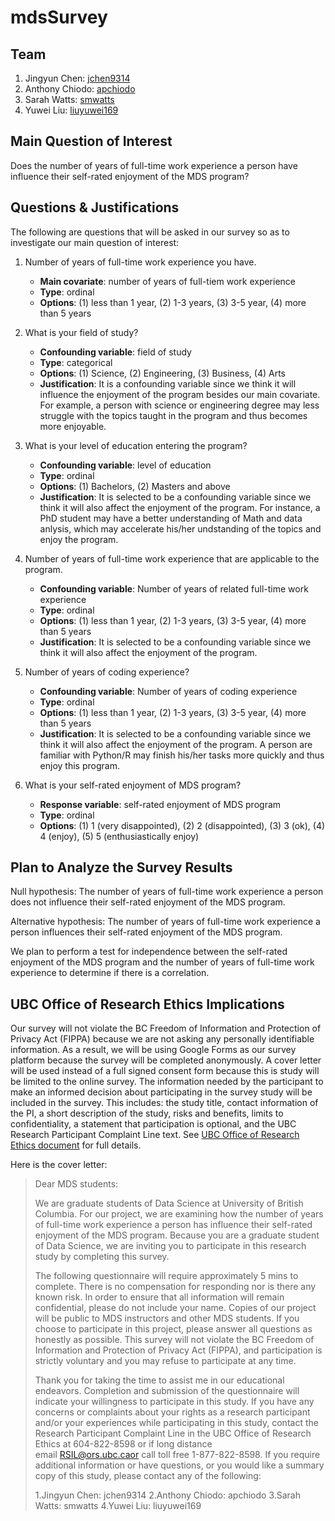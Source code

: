 # mdsSurvey

## Team
1. Jingyun Chen: [jchen9314](https://github.com/jchen9314)
2. Anthony Chiodo: [apchiodo](https://github.com/apchiodo)
3. Sarah Watts: [smwatts](https://github.com/smwatts)
4. Yuwei Liu: [liuyuwei169](https://github.com/liuyuwei169)

## Main Question of Interest

Does the number of years of full-time work experience a person have influence their self-rated enjoyment of the MDS program?

## Questions & Justifications

The following are questions that will be asked in our survey so as to investigate our main question of interest: 

1. Number of years of full-time work experience you have.
	
	- __Main covariate__: number of years of full-tiem work experience
	- __Type__: ordinal
	- __Options__: (1) less than 1 year, (2) 1-3 years, (3) 3-5 year, (4) more than 5 years

2. What is your field of study? 

	- __Confounding variable__: field of study
	- __Type__: categorical
	- __Options__: (1) Science, (2) Engineering, (3) Business, (4) Arts
	- __Justification__: It is a confounding variable since we think it will influence the enjoyment of the program besides our main covariate. For example, a person with science or engineering degree may less struggle with the topics taught in the program and thus becomes more enjoyable.

3. What is your level of education entering the program? 
	
	- __Confounding variable__: level of education
	- __Type__: ordinal
	- __Options__: (1) Bachelors, (2) Masters and above
	- __Justification__: It is selected to be a confounding variable since we think it will also affect the enjoyment of the program. For instance, a PhD student may have a better understanding of Math and data anlysis, which may accelerate his/her undstanding of the topics and enjoy the program.

4. Number of years of full-time work experience that are applicable to the program.

	- __Confounding variable__: Number of years of related full-time work experience
	- __Type__: ordinal
	- __Options__: (1) less than 1 year, (2) 1-3 years, (3) 3-5 year, (4) more than 5 years
	- __Justification__: It is selected to be a confounding variable since we think it will also affect the enjoyment of the program.

5. Number of years of coding experience?

	- __Confounding variable__: Number of years of coding experience
	- __Type__: ordinal
	- __Options__: (1) less than 1 year, (2) 1-3 years, (3) 3-5 year, (4) more than 5 years
	- __Justification__: It is selected to be a confounding variable since we think it will also affect the enjoyment of the program. A person are familiar with Python/R may finish his/her tasks more quickly and thus enjoy this program.

6. What is your self-rated enjoyment of MDS program?

	- __Response variable__: self-rated enjoyment of MDS program
	- __Type__: ordinal
	- __Options__: (1) 1 (very disappointed), (2) 2 (disappointed), (3) 3 (ok), (4) 4 (enjoy), (5) 5 (enthusiastically enjoy)

## Plan to Analyze the Survey Results

Null hypothesis: The number of years of full-time work experience a person does not influence their self-rated enjoyment of the MDS program.

Alternative hypothesis: The number of years of full-time work experience a person influences their self-rated enjoyment of the MDS program.

We plan to perform a test for independence between the self-rated enjoyment of the MDS program and the number of years of full-time work experience to determine if there is a correlation.

## UBC Office of Research Ethics Implications

Our survey will not violate the BC Freedom of Information and Protection of Privacy Act (FIPPA) because we are not asking any personally identifiable information. As a result, we will be using Google Forms as our survey platform because the survey will be completed anonymously. A cover letter will be used instead of a full signed consent form because this is study will be limited to the online survey. The information needed by the participant to make an informed decision about participating in the survey study will be included in the survey. This includes: the study title, contact information of the PI, a short description of the study, risks and benefits, limits to confidentiality, a statement that participation is optional, and the UBC Research Participant Complaint Line text. See [UBC Office of Research Ethics document](https://ethics.research.ubc.ca/sites/ore.ubc.ca/files/documents/Online_Survey-GN.pdf) for full details.

Here is the cover letter:
> Dear MDS students: 
>
> We are graduate students of Data Science at University of British Columbia. For our project, we are examining how the number of years of full-time work experience a person has influence their self-rated enjoyment of the MDS program. Because you are a graduate student of Data Science, we are inviting you to participate in this research study by completing this survey. 
>
> The following questionnaire will require approximately 5 mins to complete. There is no compensation for responding nor is there any known risk. In order to ensure that all information will remain confidential, please do not include your name. Copies of our project will be public to MDS instructors and other MDS students. If you choose to participate in this project, please answer all questions as honestly as possible. This survey will not violate the BC Freedom of Information and Protection of Privacy Act (FIPPA), and participation is strictly voluntary and you may refuse to participate at any time. 
>
> Thank you for taking the time to assist me in our educational endeavors. Completion and submission of the questionnaire will indicate your willingness to participate in this study. If you have any concerns or complaints about your rights as a research participant and/or your experiences while participating in this study, contact the Research Participant Complaint Line in the UBC Office of Research Ethics at 604-822-8598 or if long distance email RSIL@ors.ubc.caor call toll free 1-877-822-8598.
If you require additional information or have questions, or you would like a summary copy of this study, please contact any of the following: 
> 
> 1.Jingyun Chen: jchen9314
2.Anthony Chiodo: apchiodo
3.Sarah Watts: smwatts
4.Yuwei Liu: liuyuwei169
	
